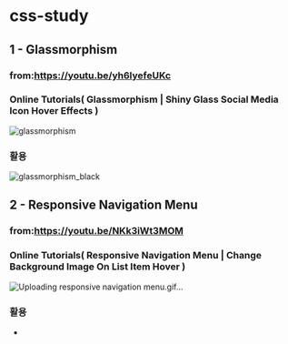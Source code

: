 # css-study

## 1 - Glassmorphism 
### from:https://youtu.be/yh6lyefeUKc
### Online Tutorials( Glassmorphism | Shiny Glass Social Media Icon Hover Effects )

![glassmorphism](https://user-images.githubusercontent.com/82191712/118903859-94837780-b953-11eb-92c4-2c07dbe3e0f7.gif)

### 활용
![glassmorphism_black](https://user-images.githubusercontent.com/82191712/118915231-90f9eb80-b967-11eb-9c93-7c4bd97c6026.gif)

## 2 - Responsive Navigation Menu
### from:https://youtu.be/NKk3iWt3MOM
### Online Tutorials( Responsive Navigation Menu | Change Background Image On List Item Hover )

![Uploading responsive navigation menu.gif…]()

### 활용
-
